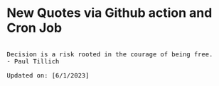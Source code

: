 # New Quotes via Github action and Cron Job

<pre>
<!-- #quote -->
Decision is a risk rooted in the courage of being free.
- Paul Tillich

Updated on: [6/1/2023]
<!-- #quoteEnd -->
</pre>
